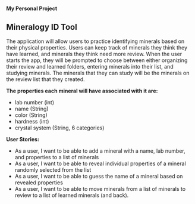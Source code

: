#### My Personal Project
## Mineralogy ID Tool

The application will allow users to practice identifying minerals based on their physical properties. Users can keep
track of minerals they think they have learned, and minerals they think need more review. 
When the user starts the app, they will be prompted to choose between either organizing their review and learned
folders, entering minerals into their list, and studying minerals. The minerals that they can study will be the 
minerals on the review list that they created. 

**The properties each mineral will have associated with it are:**
- lab number (int)
- name (String)
- color (String)
- hardness (int)
- crystal system (String, 6 categories)

**User Stories:**
- As a user, I want to be able to add a mineral with a name, lab number, and properties to a list of minerals
- As a user, I want to be able to reveal individual properties of a mineral randomly selected from the list
- As a user, I want to be able to guess the name of a mineral based on revealed properties
- As a user, I want to be able to move minerals from a list of minerals to review to a list of learned minerals (and 
  back).